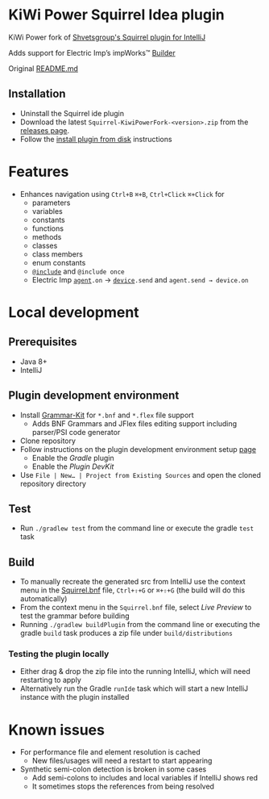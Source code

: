 # KiWi Power Squirrel Idea plugin

KiWi Power fork of [Shvetsgroup's Squirrel plugin for IntelliJ](https://github.com/shvetsgroup/squirrel-lang-idea-plugin)

Adds support for Electric Imp’s impWorks™ [Builder](https://github.com/electricimp/Builder)

Original [README.md](ORIGINAL_README.md)

## Installation
* Uninstall the Squirrel ide plugin
* Download the latest `Squirrel-KiwiPowerFork-<version>.zip` from the [releases page](../../releases).
* Follow the [install plugin from disk](https://www.jetbrains.com/help/idea/managing-plugins.html) instructions

# Features

* Enhances navigation using `Ctrl+B` `⌘+B`, `Ctrl+Click` `⌘+Click` for
  * parameters
  * variables
  * constants
  * functions
  * methods
  * classes
  * class members
  * enum constants
  * [`@include`](https://developer.electricimp.com/tools/builder#include) and `@include once`
  * Electric Imp [`agent`](https://developer.electricimp.com/api/agent)`.on` → [`device`](https://developer.electricimp.com/api/device)`.send` and `agent.send → device.on`

# Local development

## Prerequisites

* Java 8+
* IntelliJ

## Plugin development environment

* Install [Grammar-Kit](https://plugins.jetbrains.com/plugin/6606-grammar-kit) for `*.bnf` and `*.flex` file support
  * Adds BNF Grammars and JFlex files editing support including parser/PSI code generator
* Clone repository
* Follow instructions on the plugin development environment setup [page](https://www.jetbrains.org/intellij/sdk/docs/tutorials/build_system/prerequisites.html)
  * Enable the *Gradle* plugin
  * Enable the *Plugin DevKit*
* Use `File | New… | Project from Existing Sources` and open the cloned repository directory

## Test

* Run `./gradlew test` from the command line or execute the gradle `test` task

## Build

* To manually recreate the generated src from IntelliJ use the context menu in the [Squirrel.bnf](src/com/sqide/Squirrel.bnf) file, `Ctrl+⇧+G` or `⌘+⇧+G` (the build will do this automatically)
* From the context menu in the `Squirrel.bnf` file, select *Live Preview* to test the grammar before building
* Running `./gradlew buildPlugin` from the command line or executing the gradle `build` task produces a zip file under `build/distributions`

### Testing the plugin locally

* Either drag & drop the zip file into the running IntelliJ, which will need restarting to apply
* Alternatively run the Gradle `runIde` task which will start a new IntelliJ instance with the plugin installed

# Known issues

* For performance file and element resolution is cached
  * New files/usages will need a restart to start appearing
* Synthetic semi-colon detection is broken in some cases
  * Add semi-colons to includes and local variables if IntelliJ shows red
  * It sometimes stops the references from being resolved
